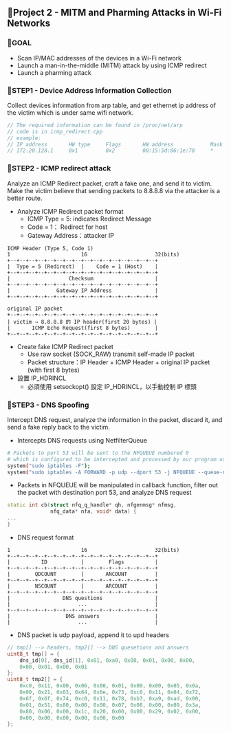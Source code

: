 ## 🧪Project 2 - MITM and Pharming Attacks in Wi-Fi Networks

### 🎯GOAL
- Scan IP/MAC addresses of the devices in a Wi-Fi network
- Launch a man-in-the-middle (MITM) attack by using ICMP redirect
- Launch a pharming attack

### 🧨STEP1 - Device Address Information Collection
Collect devices information from arp table, and get ethernet ip address of the victim which is under same wifi network.
```cpp
// The required information can be found in /proc/net/arp
// code is in icmp_redirect.cpp
// example:
// IP address       HW type     Flags       HW address            Mask     Device
// 172.20.128.1     0x1         0x2         00:15:5d:86:1e:78     *        eth0
```

### 🧨STEP2 - ICMP redirect attack
Analyze an ICMP Redirect packet, craft a fake one, and send it to victim. Make the victim believe that sending packets to 8.8.8.8 via the attacker is a better route.
- Analyze ICMP Redirect packet format
  - ICMP Type = 5: indicates Redirect Message
  - Code = 1： Redirect for host
  - Gateway Address：attacker IP
```
ICMP Header (Type 5, Code 1)
1                       16                      32(bits)
+--+--+--+--+--+--+--+--+--+--+--+--+--+--+--+--+
|  Type = 5 (Redirect)  |    Code = 1 (Host)    |
+--+--+--+--+--+--+--+--+--+--+--+--+--+--+--+--+
|                   Checksum                    |
+--+--+--+--+--+--+--+--+--+--+--+--+--+--+--+--+
|               Gateway IP Address              |
+--+--+--+--+--+--+--+--+--+--+--+--+--+--+--+--+

original IP packet
+--+--+--+--+--+--+--+--+--+--+--+--+--+--+--+--+
| victim → 8.8.8.8 的 IP header(first 20 bytes) |
|       ICMP Echo Request(first 8 bytes)        |
+--+--+--+--+--+--+--+--+--+--+--+--+--+--+--+--+

```
- Create fake ICMP Redirect packet
  - Use raw socket (SOCK_RAW) transmit self-made IP packet
  - Packet structure：IP Header + ICMP Header + original IP packet (with first 8 bytes)
- 設置 IP_HDRINCL
  - 必須使用 setsockopt() 設定 IP_HDRINCL，以手動控制 IP 標頭

### 🧨STEP3 - DNS Spoofing
Intercept DNS request, analyze the information in the packet, discard it, and send a fake reply back to the victim.
- Intercepts DNS requests using NetfilterQueue
```bash
# Packets to port 53 will be sent to the NFQUEUE numbered 0
# which is configured to be intercepted and processed by our program using the Netfilter Queue (NFQ) library.
system("sudo iptables -F");
system("sudo iptables -A FORWARD -p udp --dport 53 -j NFQUEUE --queue-num 0");
```
- Packets in NFQUEUE will be manipulated in callback function, filter out the packet with destination port 53, and analyze DNS request
```c++
static int cb(struct nfq_q_handle* qh, nfgenmsg* nfmsg,
              nfq_data* nfa, void* data) {
...
}
```
- DNS request format
```
1                       16                      32(bits)
+--+--+--+--+--+--+--+--+--+--+--+--+--+--+--+--+
|          ID           |        Flags          |
+--+--+--+--+--+--+--+--+--+--+--+--+--+--+--+--+
|        QDCOUNT        |       ANCOUNT         | 
+--+--+--+--+--+--+--+--+--+--+--+--+--+--+--+--+
|        NSCOUNT        |       ARCOUNT         |
+--+--+--+--+--+--+--+--+--+--+--+--+--+--+--+--+
|                 DNS questions                 |
|                      ...                      |
+--+--+--+--+--+--+--+--+--+--+--+--+--+--+--+--+
|                  DNS answers                  |
|                      ...                      |
```
- DNS packet is udp payload, append it to upd headers
```c++
// tmp[] --> headers, tmp2[] --> DNS quesetions and answers
uint8_t tmp[] = {
    dns_id[0], dns_id[1], 0x81, 0xa0, 0x00, 0x01, 0x00, 0x00,
    0x00, 0x01, 0x00, 0x01
};
uint8_t tmp2[] = {
    0xc0, 0x11, 0x00, 0x06, 0x00, 0x01, 0x00, 0x00, 0x05, 0x0a,
    0x00, 0x21, 0x03, 0x64, 0x6e, 0x73, 0xc0, 0x11, 0x04, 0x72,
    0x6f, 0x6f, 0x74, 0xc0, 0x11, 0x78, 0xb3, 0xa9, 0xad, 0x00,
    0x01, 0x51, 0x80, 0x00, 0x00, 0x07, 0x08, 0x00, 0x09, 0x3a,
    0x80, 0x00, 0x00, 0x1c, 0x20, 0x00, 0x00, 0x29, 0x02, 0x00,
    0x00, 0x00, 0x00, 0x00, 0x00, 0x00
};
```
